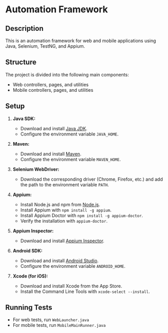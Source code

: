 # Automation Framework

## Description
This is an automation framework for web and mobile applications using Java, Selenium, TestNG, and Appium.

## Structure
The project is divided into the following main components:
- Web controllers, pages, and utilities
- Mobile controllers, pages, and utilities

## Setup
1. **Java SDK:**
   - Download and install [Java JDK](https://www.oracle.com/java/technologies/javase-jdk11-downloads.html).
   - Configure the environment variable `JAVA_HOME`.

2. **Maven:**
   - Download and install [Maven](https://maven.apache.org/download.cgi).
   - Configure the environment variable `MAVEN_HOME`.

3. **Selenium WebDriver:**
   - Download the corresponding driver (Chrome, Firefox, etc.) and add the path to the environment variable `PATH`.

4. **Appium:**
   - Install Node.js and npm from [Node.js](https://nodejs.org/).
   - Install Appium with `npm install -g appium`.
   - Install Appium Doctor with `npm install -g appium-doctor`.
   - Verify the installation with `appium-doctor`.

5. **Appium Inspector:**
   - Download and install [Appium Inspector](https://github.com/appium/appium-inspector/releases).

6. **Android SDK:**
   - Download and install [Android Studio](https://developer.android.com/studio).
   - Configure the environment variable `ANDROID_HOME`.

7. **Xcode (for iOS):**
   - Download and install Xcode from the App Store.
   - Install the Command Line Tools with `xcode-select --install`.

## Running Tests
- For web tests, run `WebLauncher.java`
- For mobile tests, run `MobileMainRunner.java`
